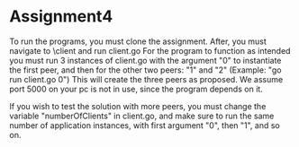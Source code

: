 # Assignment4
To run the programs, you must clone the assignment.
After, you must navigate to \client and run client.go
For the program to function as intended you must run 3 instances of client.go with the argument "0" to instantiate the first peer, and then for the other two peers: "1" and "2"
(Example: "go run client.go 0")
This will create the three peers as proposed.
We assume port 5000 on your pc is not in use, since the program depends on it.

If you wish to test the solution with more peers, you must change the variable "numberOfClients" in client.go, and make sure to run the same number of application instances, with first argument "0", then "1", and so on.
